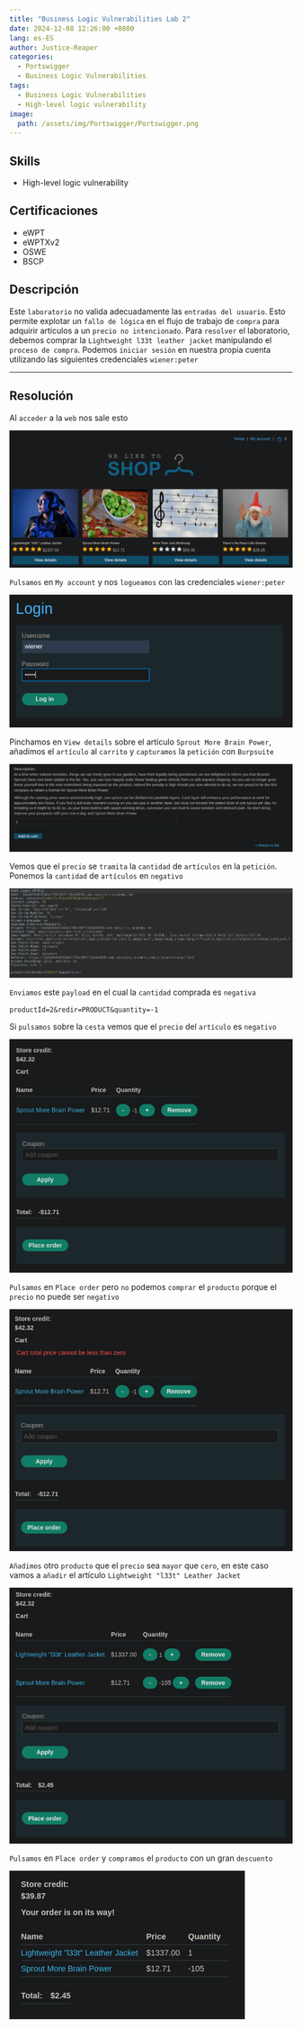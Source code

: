 ```yaml
---
title: "Business Logic Vulnerabilities Lab 2"
date: 2024-12-08 12:26:00 +0800
lang: es-ES
author: Justice-Reaper
categories:
  - Portswigger
  - Business Logic Vulnerabilities
tags:
  - Business Logic Vulnerabilities
  - High-level logic vulnerability
image:
  path: /assets/img/Portswigger/Portswigger.png
---
```


## Skills

- High-level logic vulnerability

## Certificaciones

- eWPT
- eWPTXv2
- OSWE
- BSCP
  
## Descripción

Este `laboratorio` no valida adecuadamente las `entradas del usuario`. Esto permite explotar un `fallo de lógica` en el flujo de trabajo de `compra` para adquirir artículos a un `precio no intencionado`. Para `resolver` el laboratorio, debemos comprar la `Lightweight l33t leather jacket` manipulando el `proceso de compra`. Podemos `iniciar sesión` en nuestra propia cuenta utilizando las siguientes credenciales `wiener:peter`

---

## Resolución

Al `acceder` a la `web` nos sale esto

![](/assets/img/Business-Logic-Vulnerabilities-Lab-2/image_1.png)

`Pulsamos` en `My account` y nos `logueamos` con las credenciales `wiener:peter` 

![](/assets/img/Business-Logic-Vulnerabilities-Lab-2/image_2.png)

Pinchamos en `View details` sobre el artículo `Sprout More Brain Power`, añadimos el `artículo` al `carrito` y `capturamos` la `petición` con `Burpsuite`

![](/assets/img/Business-Logic-Vulnerabilities-Lab-2/image_3.png)

Vemos que el `precio` se `tramita` la `cantidad` de `artículos` en la `petición`. Ponemos la `cantidad` de `artículos` en `negativo`

![](/assets/img/Business-Logic-Vulnerabilities-Lab-2/image_4.png)

`Enviamos` este `payload` en el cual la `cantidad` comprada es `negativa`

```
productId=2&redir=PRODUCT&quantity=-1
```

Si `pulsamos` sobre la `cesta` vemos que el `precio` del `artículo` es `negativo`

![](/assets/img/Business-Logic-Vulnerabilities-Lab-2/image_5.png)

`Pulsamos` en `Place order` pero `no` podemos `comprar` el `producto` porque el `precio` no puede ser `negativo`

![](/assets/img/Business-Logic-Vulnerabilities-Lab-2/image_6.png)

`Añadimos` otro `producto` que el `precio` sea `mayor` que `cero`, en este caso vamos a `añadir` el artículo `Lightweight "l33t" Leather Jacket`

![](/assets/img/Business-Logic-Vulnerabilities-Lab-2/image_7.png)

`Pulsamos` en `Place order` y `compramos` el `producto` con un gran `descuento`

![](/assets/img/Business-Logic-Vulnerabilities-Lab-2/image_8.png)
